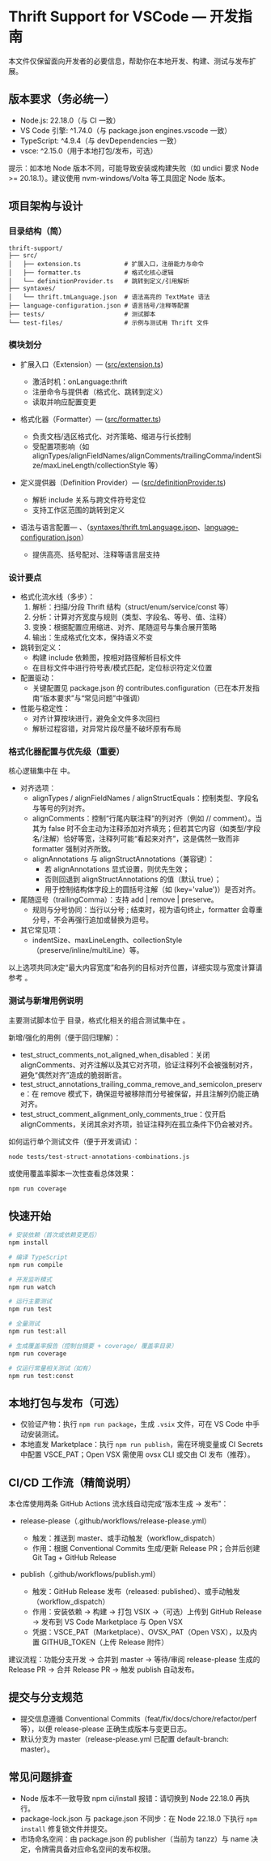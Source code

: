 # Thrift Support for VSCode — 开发指南

本文件仅保留面向开发者的必要信息，帮助你在本地开发、构建、测试与发布扩展。

## 版本要求（务必统一）
- Node.js: 22.18.0（与 CI 一致）
- VS Code 引擎: ^1.74.0（与 package.json engines.vscode 一致）
- TypeScript: ^4.9.4（与 devDependencies 一致）
- vsce: ^2.15.0（用于本地打包/发布，可选）

提示：如本地 Node 版本不同，可能导致安装或构建失败（如 undici 要求 Node >= 20.18.1）。建议使用 nvm-windows/Volta 等工具固定 Node 版本。

## 项目架构与设计

### 目录结构（简）
```
thrift-support/
├── src/
│   ├── extension.ts            # 扩展入口，注册能力与命令
│   ├── formatter.ts            # 格式化核心逻辑
│   └── definitionProvider.ts   # 跳转到定义/引用解析
├── syntaxes/
│   └── thrift.tmLanguage.json  # 语法高亮的 TextMate 语法
├── language-configuration.json # 语言括号/注释等配置
├── tests/                      # 测试脚本
└── test-files/                 # 示例与测试用 Thrift 文件
```

### 模块划分
- 扩展入口（Extension）— <mcfile name="extension.ts" path="src/extension.ts"></mcfile> ([src/extension.ts](src/extension.ts))
  - 激活时机：onLanguage:thrift
  - 注册命令与提供者（格式化、跳转到定义）
  - 读取并响应配置变更

- 格式化器（Formatter）— <mcfile name="formatter.ts" path="src/formatter.ts"></mcfile> ([src/formatter.ts](src/formatter.ts))
  - 负责文档/选区格式化、对齐策略、缩进与行长控制
  - 受配置项影响（如 alignTypes/alignFieldNames/alignComments/trailingComma/indentSize/maxLineLength/collectionStyle 等）

- 定义提供器（Definition Provider）— <mcfile name="definitionProvider.ts" path="src/definitionProvider.ts"></mcfile> ([src/definitionProvider.ts](src/definitionProvider.ts))
  - 解析 include 关系与跨文件符号定位
  - 支持工作区范围的跳转到定义

- 语法与语言配置— <mcfile name="thrift.tmLanguage.json" path="syntaxes/thrift.tmLanguage.json"></mcfile>、<mcfile name="language-configuration.json" path="language-configuration.json"></mcfile>（[syntaxes/thrift.tmLanguage.json](syntaxes/thrift.tmLanguage.json)、[language-configuration.json](language-configuration.json)）
  - 提供高亮、括号配对、注释等语言层支持

### 设计要点
- 格式化流水线（多步）：
  1) 解析：扫描/分段 Thrift 结构（struct/enum/service/const 等）
  2) 分析：计算对齐宽度与规则（类型、字段名、等号、值、注释）
  3) 变换：根据配置应用缩进、对齐、尾随逗号与集合展开策略
  4) 输出：生成格式化文本，保持语义不变
- 跳转到定义：
  - 构建 include 依赖图，按相对路径解析目标文件
  - 在目标文件中进行符号表/模式匹配，定位标识符定义位置
- 配置驱动：
  - 关键配置见 package.json 的 contributes.configuration（已在本开发指南“版本要求”与“常见问题”中强调）
- 性能与稳定性：
  - 对齐计算按块进行，避免全文件多次回扫
  - 解析过程容错，对异常片段尽量不破坏原有布局

### 格式化器配置与优先级（重要）
核心逻辑集中在 <mcfile name="formatter.ts" path="src/formatter.ts"></mcfile> 中。

- 对齐选项：
  - alignTypes / alignFieldNames / alignStructEquals：控制类型、字段名与等号的列对齐。
  - alignComments：控制“行尾内联注释”的列对齐（例如 // comment）。当其为 false 时不会主动为注释添加对齐填充；但若其它内容（如类型/字段名/注解）恰好等宽，注释列可能“看起来对齐”，这是偶然一致而非 formatter 强制对齐所致。
  - alignAnnotations 与 alignStructAnnotations（兼容键）：
    - 若 alignAnnotations 显式设置，则优先生效；
    - 否则回退到 alignStructAnnotations 的值（默认 true）；
    - 用于控制结构体字段上的圆括号注解（如 (key='value')）是否对齐。
- 尾随逗号（trailingComma）：支持 add | remove | preserve。
  - 规则与分号协同：当行以分号 ; 结束时，视为语句终止，formatter 会尊重分号，不会再强行追加或替换为逗号。
- 其它常见项：
  - indentSize、maxLineLength、collectionStyle（preserve/inline/multiLine）等。

以上选项共同决定“最大内容宽度”和各列的目标对齐位置，详细实现与宽度计算请参考 <mcfile name="formatter.ts" path="src/formatter.ts"></mcfile>。

### 测试与新增用例说明
主要测试脚本位于 <mcfile name="tests" path="tests/"></mcfile> 目录，格式化相关的组合测试集中在 <mcfile name="test-struct-annotations-combinations.js" path="tests/test-struct-annotations-combinations.js"></mcfile>。

新增/强化的用例（便于回归理解）：
- test_struct_comments_not_aligned_when_disabled：关闭 alignComments、对齐注解以及其它对齐项，验证注释列不会被强制对齐，避免“偶然对齐”造成的脆弱断言。
- test_struct_annotations_trailing_comma_remove_and_semicolon_preserve：在 remove 模式下，确保逗号被移除而分号被保留，并且注解列仍能正确对齐。
- test_struct_comment_alignment_only_comments_true：仅开启 alignComments，关闭其余对齐项，验证注释列在孤立条件下仍会被对齐。

如何运行单个测试文件（便于开发调试）：
```bash
node tests/test-struct-annotations-combinations.js
```
或使用覆盖率脚本一次性查看总体效果：
```bash
npm run coverage
```

## 快速开始
```bash
# 安装依赖（首次或依赖变更后）
npm install

# 编译 TypeScript
npm run compile

# 开发监听模式
npm run watch

# 运行主要测试
npm run test

# 全量测试
npm run test:all

# 生成覆盖率报告（控制台摘要 + coverage/ 覆盖率目录）
npm run coverage

# 仅运行常量相关测试（如有）
npm run test:const
```

## 本地打包与发布（可选）
- 仅验证产物：执行 `npm run package`，生成 `.vsix` 文件，可在 VS Code 中手动安装测试。
- 本地直发 Marketplace：执行 `npm run publish`，需在环境变量或 CI Secrets 中配置 VSCE_PAT；Open VSX 需使用 ovsx CLI 或交由 CI 发布（推荐）。

## CI/CD 工作流（精简说明）
本仓库使用两条 GitHub Actions 流水线自动完成“版本生成 → 发布”：

- release-please（.github/workflows/release-please.yml）
  - 触发：推送到 master、或手动触发（workflow_dispatch）
  - 作用：根据 Conventional Commits 生成/更新 Release PR；合并后创建 Git Tag + GitHub Release

- publish（.github/workflows/publish.yml）
  - 触发：GitHub Release 发布（released: published）、或手动触发（workflow_dispatch）
  - 作用：安装依赖 → 构建 → 打包 VSIX →（可选）上传到 GitHub Release → 发布到 VS Code Marketplace 与 Open VSX
  - 凭据：VSCE_PAT（Marketplace）、OVSX_PAT（Open VSX），以及内置 GITHUB_TOKEN（上传 Release 附件）

建议流程：功能分支开发 → 合并到 master → 等待/审阅 release-please 生成的 Release PR → 合并 Release PR → 触发 publish 自动发布。

## 提交与分支规范
- 提交信息遵循 Conventional Commits（feat/fix/docs/chore/refactor/perf 等），以便 release-please 正确生成版本与变更日志。
- 默认分支为 master（release-please.yml 已配置 default-branch: master）。

## 常见问题排查
- Node 版本不一致导致 npm ci/install 报错：请切换到 Node 22.18.0 再执行。
- package-lock.json 与 package.json 不同步：在 Node 22.18.0 下执行 `npm install` 修复锁文件并提交。
- 市场命名空间：由 package.json 的 publisher（当前为 tanzz）与 name 决定，令牌需具备对应命名空间的发布权限。
